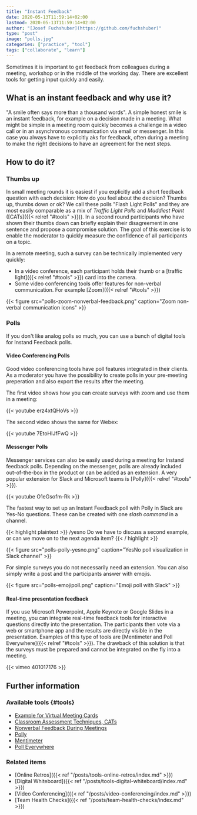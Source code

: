 ```yaml
---
title: "Instant Feedback"
date: 2020-05-13T11:59:14+02:00
lastmod: 2020-05-13T11:59:14+02:00
author: "[Josef Fuchshuber](https://github.com/fuchshuber)"
type: "post"
image: "polls.jpg"
categories: ["practice", "tool"]
tags: ["collaborate", "learn"]
---
```


Sometimes it is important to get feedback from colleagues during a meeting, workshop or in the middle of the working day. There are excellent tools for getting input quickly and easily.

<!--more-->

## What is an instant feedback and why use it?

"A smile often says more than a thousand words". A simple honest smile is an instant feedback, for example on a decision made in a meeting. What might be simple in a meeting room quickly becomes a challenge in a video call or in an asynchronous communication via email or messenger. In this case you always have to explicitly aks for feedback, often during a meeting to make the right decisions to have an agreement for the next steps.

## How to do it?

### Thumbs up

In small meeting rounds it is easiest if you explicitly add a short feedback question with each decision: How do you feel about the decision? Thumbs up, thumbs down or ok? We call these polls "Flash Light Polls" and they are most easily comparable as a mix of *Traffic Light Polls* and *Muddiest Point* ([CATs]({{< relref "#tools" >}})). In a second round participants who have shown their thumbs down can briefly explain their disagreement in one sentence and propose a compromise solution. The goal of this exercise is to enable the moderator to quickly measure the confidence of all participants on a topic.

In a remote meeting, such a survey can be technically implemented very quickly:

* In a video conference, each participant holds their thumb or a [traffic light]({{< relref "#tools" >}}) card into the camera.
* Some video conferencing tools offer features for non-verbal communication. For example [Zoom]({{< relref "#tools" >}})

{{< figure src="polls-zoom-nonverbal-feedback.png" caption="Zoom non-verbal communication icons" >}}

### Polls

If you don't like analog polls so much, you can use a bunch of digital tools for Instand Feedback polls.

#### Video Conferencing Polls

Good video conferencing tools have poll features integrated in their clients. As a moderator you have the possibility to create polls in your pre-meeting preperation and also export the results after the meeting.

The first video shows how you can create surveys with zoom and use them in a meeting:

{{< youtube erz4xtQHoVs >}}

The second video shows the same for Webex:

{{< youtube 7EtoHIJfFwQ >}}

#### Messenger Polls

Messenger services can also be easily used during a meeting for Instand feedback polls. Depending on the messenger, polls are already included out-of-the-box in the product or can be added as an extension. A very popular extension for Slack and Microsoft teams is [Polly]({{< relref "#tools" >}}).

{{< youtube O1eGsofm-Rk >}}

The fastest way to set up an Instant Feedback poll with Polly in Slack are Yes-No questions. These can be created with one *slash command* in a channel.

{{< highlight plaintext >}}
/yesno Do we have to discuss a second example, or can we move on to the next agenda item?
{{< / highlight >}}

{{< figure src="polls-polly-yesno.png" caption="YesNo poll visualization in Slack channel" >}}

For simple surveys you do not necessarily need an extension. You can also simply write a post and the participants answer with emojis.

{{< figure src="polls-emojipoll.png" caption="Emoji poll with Slack" >}}

#### Real-time presentation feedback

If you use Microsoft Powerpoint, Apple Keynote or Google Slides in a meeting, you can integrate real-time feedback tools for interactive questions directly into the presentation. The participants then vote via a web or smartphone app and the results are directly visible in the presentation. Examples of this type of tools are [Mentimeter and Poll Everywhere]({{< relref "#tools" >}}). The drawback of this solution is that the surveys must be prepared and cannot be integrated on the fly into a meeting.

{{< vimeo 401017176 >}}

## Further information

### Available tools {#tools}

* [Example for Virtual Meeting Cards](https://www.collaborationsuperpowers.com/supercards/)
* [Classroom Assessment Techniques, CATs](https://en.wikipedia.org/wiki/Classroom_Assessment_Techniques)
* [Nonverbal Feedback During Meetings](https://support.zoom.us/hc/en-us/articles/115001286183)
* [Polly](https://www.polly.ai/)
* [Mentimeter](https://www.mentimeter.com/)
* [Poll Everywhere](https://www.polleverywhere.com/)

### Related items

* [Online Retros]({{< ref "/posts/tools-online-retros/index.md" >}})
* [Digital Whiteboard]({{< ref "/posts/tools-digital-whiteboard/index.md" >}})
* [Video Conferencing]({{< ref "/posts/video-conferencing/index.md" >}})
* [Team Health Checks]({{< ref "/posts/team-health-checks/index.md" >}})
